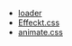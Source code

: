 - [loader](https://github.com/ConnorAtherton/loaders.css)
- [Effeckt.css](https://github.com/h5bp/Effeckt.css)
- [animate.css](https://github.com/daneden/animate.css)
